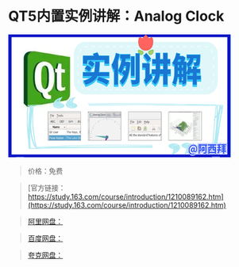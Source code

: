 # QT5内置实例讲解：Analog Clock

![img](../../../assets/study163/free/51eb2a4730434b8691ee0ac8802494af.png)

> 价格：免费

> [官方链接：https://study.163.com/course/introduction/1210089162.htm](https://study.163.com/course/introduction/1210089162.htm)

> [阿里网盘：]()

> [百度网盘：]()

> [夸克网盘：]()
